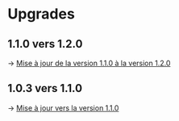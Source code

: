 # Upgrades

## 1.1.0 vers 1.2.0
→ [Mise à jour de la version 1.1.0 à la version 1.2.0](https://www.esup-portail.org/wiki/x/AYA7Vw)

## 1.0.3 vers 1.1.0
→ [Mise à jour vers la version 1.1.0](https://www.esup-portail.org/wiki/x/B4CSVg)

